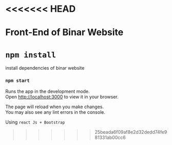 <<<<<<< HEAD
=======
# Front-End of Binar Website

# `npm install`

install dependencies of binar website 

### `npm start`

Runs the app in the development mode.\
Open [http://localhost:3000](http://localhost:3000) to view it in your browser.

The page will reload when you make changes.\
You may also see any lint errors in the console.

Using `react Js + Bootstrap`
>>>>>>> 25beada6f09af8e2d32dedd74fe981331ab00cc6
